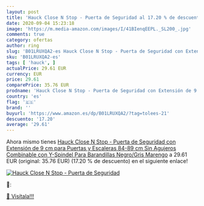 ```yaml
---
layout: post
title: 'Hauck Close N Stop - Puerta de Seguridad al 17.20 % de descuento'
date: 2020-09-04 15:23:18
image: 'https://m.media-amazon.com/images/I/41BIenqEEPL._SL200_.jpg'
comments: true
category: ofertas
author: ring
slug: 'B01LRUXQA2-es Hauck Close N Stop - Puerta de Seguridad con Extensión de...'
sku: 'B01LRUXQA2-es'
tags: [ 'hauck', ]
actualPrice: 29.61 EUR
currency: EUR
price: 29.61
comparePrice: 35.76 EUR
prodname: 'Hauck Close N Stop - Puerta de Seguridad con Extensión de 9 cm  para Puertas y Escaleras 84-89 cm  Sin Agujeros  Combinable con Y-Spindel Para Barandillas  Negro/Gris Marengo'
country: 'es'
flag: '🇪🇸'
brand: ''
buyurl: 'https://www.amazon.es/dp/B01LRUXQA2/?tag=tolees-21'
descuento: '17.20'
average: '29.61'
---
```


Ahora mismo tienes [Hauck Close N Stop - Puerta de Seguridad con Extensión de 9 cm  para Puertas y Escaleras 84-89 cm  Sin Agujeros  Combinable con Y-Spindel Para Barandillas  Negro/Gris Marengo](https://www.amazon.es/dp/B01LRUXQA2/?tag=tolees-21) a 29.61 EUR (original: 35.76 EUR) (17.20 %  de descuento) en el siguiente enlace!

[![Hauck Close N Stop - Puerta de Seguridad](https://m.media-amazon.com/images/I/41BIenqEEPL._SL200_.jpg)](https://www.amazon.es/dp/B01LRUXQA2/?tag=tolees-21)

🔎:


[🛒 Visítala!!!](https://www.amazon.es/dp/B01LRUXQA2/?tag=tolees-21)

